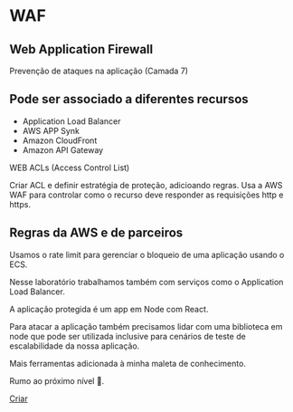 # WAF 

## Web Application Firewall

Prevenção de ataques na aplicação (Camada 7)


## Pode ser associado a diferentes recursos

- Application Load Balancer
- AWS APP Synk
- Amazon CloudFront
- Amazon API Gateway

WEB ACLs (Access Control List)

Criar ACL e definir estratégia de proteção, adicioando regras. Usa a AWS WAF para controlar como o recurso deve responder as requisições http e https.

## Regras da AWS e de parceiros

   


Usamos o rate limit para gerenciar o bloqueio de uma aplicação usando o ECS. 

Nesse laboratório trabalhamos também com serviços como o Application Load Balancer. 

A aplicação protegida é um app em Node com React. 

Para atacar a aplicação também precisamos lidar com uma biblioteca em node que pode ser utilizada inclusive para cenários de teste de escalabilidade da nossa aplicação. 

Mais ferramentas adicionada à minha maleta de conhecimento. 

Rumo ao próximo nível 🚀.

[Criar]()